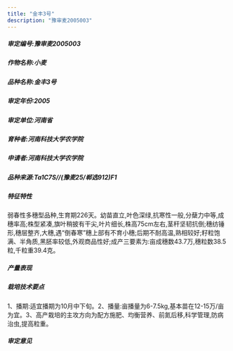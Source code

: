 ```yaml
---
title: "金丰3号"
description: "豫审麦2005003"
---
```

##### 审定编号:豫审麦2005003

##### 作物名称:小麦

##### 品种名称:金丰3号

##### 审定年份:2005

##### 审定单位:河南省

##### 育种者:河南科技大学农学院

##### 申请者:河南科技大学农学院

##### 品种来源:Ta1C7S//(豫麦25/郸选912)F1

##### 特征特性
弱春性多穗型品种,生育期226天。幼苗直立,叶色深绿,抗寒性一般,分蘖力中等,成穗率高;株型紧凑,旗叶稍披有干尖,叶片细长,株高75cm左右,茎秆坚韧抗倒;穗纺锤形,穗层整齐,大穗,遇“倒春寒”穗上部有不育小穗;后期不耐高温,熟相较好;籽粒饱满、半角质,黑胚率较低,外观商品性好;成产三要素为:亩成穗数43.7万,穗粒数38.5粒,千粒重39.4克。

##### 产量表现


##### 栽培技术要点
1、播期:适宜播期为10月中下旬。2、播量:亩播量为6-7.5kg,基本苗在12-15万/亩为宜。3、高产栽培的主攻方向为配方施肥、均衡营养、前氮后移,科学管理,防病治虫,提高粒重。

##### 审定意见

